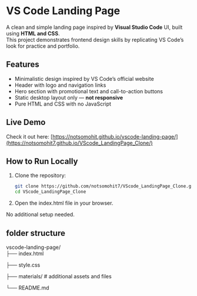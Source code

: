# VS Code Landing Page

A clean and simple landing page inspired by **Visual Studio Code** UI, built using **HTML and CSS**.  
This project demonstrates frontend design skills by replicating VS Code’s look for practice and portfolio.

## Features

- Minimalistic design inspired by VS Code’s official website  
- Header with logo and navigation links  
- Hero section with promotional text and call-to-action buttons  
- Static desktop layout only — **not responsive**  
- Pure HTML and CSS with no JavaScript  

## Live Demo

Check it out here: [https://notsomohit.github.io/vscode-landing-page/](https://notsomohit7.github.io/VScode_LandingPage_Clone/)

## How to Run Locally

1. Clone the repository:  
   ```bash
   git clone https://github.com/notsomohit7/VScode_LandingPage_Clone.git
   cd VScode_LandingPage_Clone
   
2. Open the index.html file in your browser.

No additional setup needed.

## folder structure

vscode-landing-page/  
├── index.html

├── style.css

├── materials/         # additional assets and files

└── README.md
